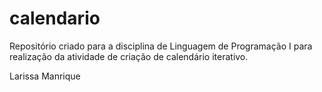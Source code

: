 # calendario
Repositório criado para a disciplina de Linguagem de Programação I para realização da atividade de criação de calendário iterativo.

Larissa Manrique
